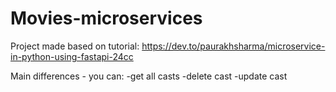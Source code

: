 # Movies-microservices

Project made based on tutorial:
https://dev.to/paurakhsharma/microservice-in-python-using-fastapi-24cc

Main differences - you can:
-get all casts
-delete cast
-update cast
